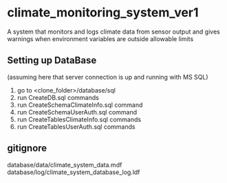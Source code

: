 # climate_monitoring_system_ver1
A system that monitors and logs climate data from sensor output and gives warnings when environment variables are outside allowable limits


## Setting up DataBase
(assuming here that server connection is up and running with MS SQL)
1. go to <clone_folder>/database/sql
2. run CreateDB.sql commands
3. run CreateSchemaClimateInfo.sql command
4. run CreateSchemaUserAuth.sql command
5. run CreateTablesClimateInfo.sql commands
6. run CreateTablesUserAuth.sql commands

## gitignore
database/data/climate_system_data.mdf
database/log/climate_system_database_log.ldf